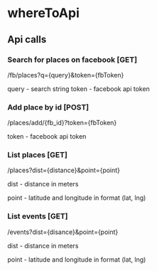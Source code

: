 # whereToApi

## Api calls

### Search for places on facebook [GET]
/fb/places?q={query}&token={fbToken}

query - search string
token - facebook api token

### Add place by id [POST]
/places/add/{fb_id}?token={fbToken}

token - facebook api token

### List places [GET]
/places?dist={distance}&point={point}

dist - distance in meters

point - latitude and longitude in format (lat, lng)

### List events [GET]
/events?dist={disance}&point={point}

dist - distance in meters

point - latitude and longitude in format (lat, lng)

